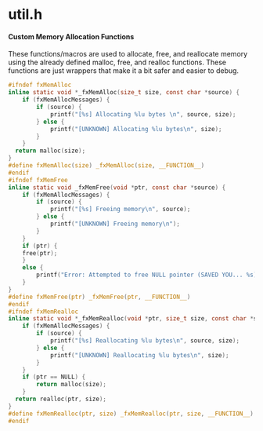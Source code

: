 # util.h
#### Custom Memory Allocation Functions
These functions/macros are used to allocate, free, and reallocate memory using the already defined malloc, free, and realloc functions. These functions are just wrappers that make it a bit safer and easier to debug.
```c
#ifndef fxMemAlloc
inline static void *_fxMemAlloc(size_t size, const char *source) {
	if (fxMemAllocMessages) {
		if (source) {
			printf("[%s] Allocating %lu bytes \n", source, size);
		} else {
			printf("[UNKNOWN] Allocating %lu bytes\n", size);
		}
	}
  return malloc(size);
}
#define fxMemAlloc(size) _fxMemAlloc(size, __FUNCTION__)
#endif
#ifndef fxMemFree
inline static void _fxMemFree(void *ptr, const char *source) {
	if (fxMemAllocMessages) {
		if (source) {
			printf("[%s] Freeing memory\n", source);
		} else {
			printf("[UNKNOWN] Freeing memory\n");
		}
	}
	if (ptr) {
  	free(ptr);
	}
	else {
		printf("Error: Attempted to free NULL pointer (SAVED YOU... %s)\n", source);
	}
}
#define fxMemFree(ptr) _fxMemFree(ptr, __FUNCTION__)
#endif
#ifndef fxMemRealloc
inline static void *_fxMemRealloc(void *ptr, size_t size, const char *source) {
	if (fxMemAllocMessages) {
		if (source) {
			printf("[%s] Reallocating %lu bytes\n", source, size);
		} else {
			printf("[UNKNOWN] Reallocating %lu bytes\n", size);
		}
	}
	if (ptr == NULL) {
		return malloc(size);
	}
  return realloc(ptr, size);
}
#define fxMemRealloc(ptr, size) _fxMemRealloc(ptr, size, __FUNCTION__)
#endif
```
